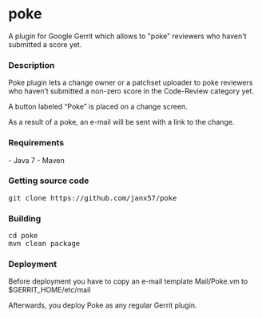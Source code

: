 poke
====

A plugin for Google Gerrit which allows to "poke" reviewers who haven't submitted a score yet.

<h3>Description</h3>
Poke plugin lets a change owner or a patchset uploader to poke reviewers who haven’t submitted a non-zero score in the Code-Review category yet.

A button labeled “Poke” is placed on a change screen.

As a result of a poke, an e-mail will be sent with a link to the change.

<h3>Requirements</h3>
- Java 7
- Maven

<h3>Getting source code</h3>
<pre>git clone https://github.com/janx57/poke</pre>

<h3>Building</h3>
<pre>cd poke
mvn clean package</pre>

<h3>Deployment</h3>
Before deployment you have to copy an e-mail template Mail/Poke.vm to $GERRIT_HOME/etc/mail

Afterwards, you deploy Poke as any regular Gerrit plugin.
